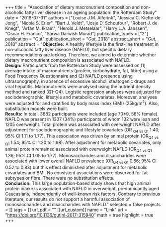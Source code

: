+++
title = "Association of dietary macronutrient composition and non-alcoholic fatty liver disease in an ageing population: the Rotterdam Study"
date = "2018-07-31"
authors = ["Louise J.M. Alferink", "Jessica C. Kiefte-de Jong", "Nicole S. Erler", "Bart J. Veldt", "Josje D. Schoufour", "Robert J. de Knegt", "Arfan M. Ikram", "Herold J. Metselaar", "Harry L.A. Janssen", "Oscar H. Franco", "Sarwa Darwish Murad"]
publication_types = ["2"]
publication = "Gut"
publication_short = "*Gut*, 2018"
abstract_short = "*Gut*, 2018"
abstract = "**Objective:** A healthy lifestyle is the first-line treatment in non-alcoholic fatty liver disease (NAFLD), but specific dietary recommendations are lacking. Therefore, we aimed to determine whether dietary macronutrient composition is associated with NAFLD.<br>**Design:** Participants from the Rotterdam Study were assessed on (1) average intake of macronutrients (protein, carbohydrate, fat, fibre) using a Food Frequency Questionnaire and (2) NAFLD presence using ultrasonography, in absence of excessive alcohol, steatogenic drugs and viral hepatitis. Macronutrients were analysed using the nutrient density method and ranked (Q1–Q4). Logistic regression analyses were adjusted for sociodemographic, lifestyle and metabolic covariates. Moreover, analyses were adjusted for and stratified by body mass index (BMI) (25kg/m<sup>2</sup>). Also, substitution models were built.<br>**Results:** In total, 3882 participants were included (age 70±9, 58% female). NAFLD was present in 1337 (34%) participants of whom 132 were lean and 1205 overweight. Total protein was associated with overweight NAFLD after adjustment for sociodemographic and lifestyle covariates (OR <sub>Q4 vs Q1</sub> 1.40; 95% CI 1.11 to 1.77). This association was driven by animal protein (OR<sub>Q4 vs Q1</sub> 1.54; 95% CI 1.20 to 1.98). After adjustment for metabolic covariates, only animal protein remained associated with overweight NAFLD (OR<sub>Q4 vs Q1</sub> 1.36; 95% CI 1.05 to 1.77). Monosaccharides and disaccharides were associated with lower overall NAFLD prevalence (OR<sub>Q4 vs Q1</sub> 0.66; 95% CI 0.52 to 0.83) but this effect diminished after adjustment for metabolic covariates and BMI. No consistent associations were observed for fat subtypes or fibre. There were no substitution effects.<br>**Conclusion:** This large population-based study shows that high animal protein intake is associated with NAFLD in overweight, predominantly aged Caucasians, independently of well-known risk factors. Contrary to previous literature, our results do not support a harmful association of monosaccharides and disaccharides with NAFLD."
selected = false
projects = []
tags = []
url_pdf = ""
[[url_custom]]
    name = "Link"
    url = "https://doi.org/10.1136/gutjnl-2017-315940"
math = true
highlight = true
+++
